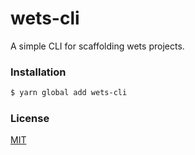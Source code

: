 # wets-cli

A simple CLI for scaffolding wets projects.

### Installation

```bash
$ yarn global add wets-cli
```

### License

[MIT](http://opensource.org/licenses/MIT)